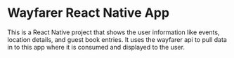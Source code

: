 # Wayfarer React Native App

This is a React Native project that shows the user information like events, location details, and guest book entries. It uses the wayfarer api to pull data in to this app where it is consumed and displayed to the user.
